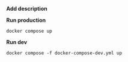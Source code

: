 **Add description**

**Run production**

`docker compose up `

**Run dev**

`docker compose -f docker-compose-dev.yml up`
